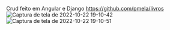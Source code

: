 Crud feito em Angular e Django
https://github.com/pmela/livros
![Captura de tela de 2022-10-22 19-10-42](https://user-images.githubusercontent.com/49800823/197364445-e2a66cf6-b7a9-427c-ad79-667ed93e49c2.png)
![Captura de tela de 2022-10-22 19-10-51](https://user-images.githubusercontent.com/49800823/197364447-196894fb-15db-4fd2-96bc-d8986525ce44.png)
